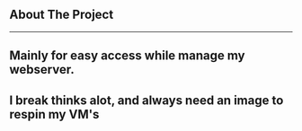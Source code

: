 
## **About The Project**

***

## Mainly for easy access while manage my webserver. &#x20;

## I break thinks alot, and always need an image to respin my VM's
